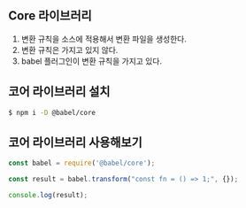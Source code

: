 ## Core 라이브러리

1. 변환 규칙을 소스에 적용해서 변환 파일을 생성한다.
2. 변환 규칙은 가지고 있지 않다.
3. babel 플러그인이 변환 규칙을 가지고 있다.


## 코어 라이브러리 설치

```bash
$ npm i -D @babel/core
```

## 코어 라이브러리 사용해보기

```javascript
const babel = require('@babel/core');

const result = babel.transform("const fn = () => 1;", {});

console.log(result);
```